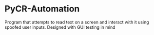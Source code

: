 # PyCR-Automation
Program that attempts to read text on a screen and interact with it using spoofed user inputs.  Designed with GUI testing in mind
